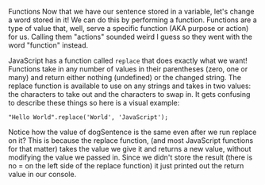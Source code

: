 Functions
Now that we have our sentence stored in a variable, let's change a word stored in it! We can do this by performing a function. Functions are a type of value that, well, serve a 
specific function (AKA purpose or action) for us. Calling them "actions" sounded weird I guess so they went with the word "function" instead.

JavaScript has a function called `replace` that does exactly what we want! Functions take in any number of values in their parentheses (zero, one or many) and return either 
nothing (undefined) or the changed string. The replace function is available to use on any strings and takes in two values: the characters to take out and the characters 
to swap in. It gets confusing to describe these things so here is a visual example:

```
"Hello World".replace('World', 'JavaScript');
```

Notice how the value of dogSentence is the same even after we run replace on it? This is because the replace function, (and most JavaScript functions for that matter) takes the 
value we give it and returns a new value, without modifying the value we passed in. Since we didn't store the result (there is no = on the left side of the replace function) it 
just printed out the return value in our console.
